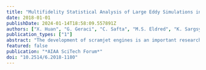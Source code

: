 ```yaml
---
title: "Multifidelity Statistical Analysis of Large Eddy Simulations in Scramjet Computations"
date: 2018-01-01
publishDate: 2024-01-14T18:58:09.557891Z
authors: ["X. Huan", "G. Geraci", "C. Safta", "M.S. Eldred", "K. Sargsyan", "Z.P. Vane", "J.C. Oefelein", "H.N. Najm"]
publication_types: ["1"]
abstract: "The development of scramjet engines is an important research area for advancing hypersonic and orbital flights. Progress towards optimal engine designs requires accurate and computationally affordable flow simulations, as well as uncertainty quantification (UQ). While traditional UQ techniques can become prohibitive under expensive simulations and high-dimensional parameter spaces, polynomial chaos (PC) surrogate modeling is a useful tool for alleviating some of the computational burden. However, non-intrusive quadrature-based constructions of PC expansions relying on a single high-fidelity model can still be quite expensive. We thus introduce a two-stage numerical procedure for constructing PC surrogates while making use of multiple models of different fidelity. The first stage involves an initial dimension reduction through global sensitivity analysis using compressive sensing. The second stage utilizes adaptive sparse quadrature on a multifidelity expansion to compute PC surrogate coefficients in the reduced parameter space where quadrature methods can be more effective. The overall method is used to produce accurate surrogates and to propagate uncertainty induced by uncertain boundary conditions and turbulence model parameters, for performance quantities of interest from large eddy simulations of supersonic reactive flows inside a scramjet engine."
featured: false
publication: "*AIAA SciTech Forum*"
doi: "10.2514/6.2018-1180"
---
```


